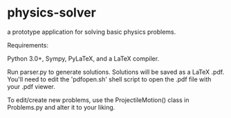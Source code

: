 # physics-solver
a prototype application for solving basic physics problems.

Requirements:

Python 3.0+, Sympy, PyLaTeX, and a LaTeX compiler.

Run parser.py to generate solutions. Solutions will be saved as a LaTeX .pdf. You'll need to edit the 'pdfopen.sh' shell script to open the .pdf file with your .pdf viewer.

To edit/create new problems, use the ProjectileMotion() class in Problems.py and alter it to your liking.
